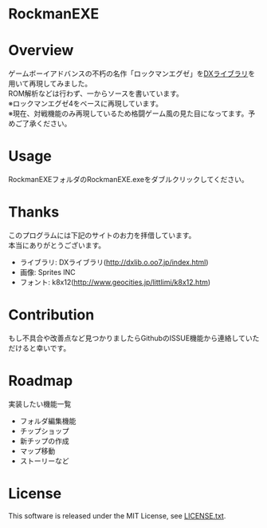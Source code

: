 RockmanEXE
====

# Overview
ゲームボーイアドバンスの不朽の名作「ロックマンエグゼ」を[DXライブラリ](http://dxlib.o.oo7.jp/index.html)を用いて再現してみました。  
ROM解析などは行わず、一からソースを書いています。  
※ロックマンエグゼ4をベースに再現しています。  
※現在、対戦機能のみ再現しているため格闘ゲーム風の見た目になってます。予めご了承ください。

# Usage
RockmanEXEフォルダのRockmanEXE.exeをダブルクリックしてください。

# Thanks
このプログラムには下記のサイトのお力を拝借しています。  
本当にありがとうございます。
- ライブラリ: DXライブラリ(http://dxlib.o.oo7.jp/index.html)
- 画像: Sprites INC
- フォント: k8x12(http://www.geocities.jp/littlimi/k8x12.htm)

# Contribution
もし不具合や改善点など見つかりましたらGithubのISSUE機能から連絡していただけると幸いです。

# Roadmap
実装したい機能一覧
- フォルダ編集機能
- チップショップ
- 新チップの作成
- マップ移動
- ストーリーなど

# License
This software is released under the MIT License, see [LICENSE.txt](LICENSE.txt).